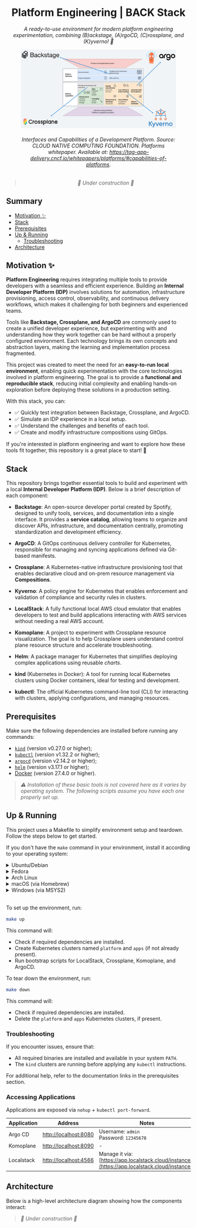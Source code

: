 <div align="center">

<h1>Platform Engineering | BACK Stack</h1>

_A ready-to-use environment for modern platform engineering experimentation, combining (B)ackstage, (A)rgoCD, (C)rossplane, and (K)yverno! 🚀_

<figure>
  <img src="./.docs/cover.png" alt="Interfaces and Capabilities of a Development Platform">
  <figcaption>
    <h6>
      <i>
        Interfaces and Capabilities of a Development Platform. Source: CLOUD NATIVE COMPUTING FOUNDATION. Platforms whitepaper. Available at: <a target="_blank" href="https://tag-app-delivery.cncf.io/whitepapers/platforms/#capabilities-of-platforms">https://tag-app-delivery.cncf.io/whitepapers/platforms/#capabilities-of-platforms</a>.
      </i>
    </h6>
  </figcaption>
</figure>

> _🚧 Under construction 🚧_

</div>

## Summary

- [Motivation ✨](#motivation-)
- [Stack](#stack)
- [Prerequisites](#prerequisites)
- [Up & Running](#up--running)
  - [Troubleshooting](#troubleshooting)
- [Architecture](#architecture)

## Motivation ✨

**Platform Engineering** requires integrating multiple tools to provide developers with a seamless and efficient experience. Building an **Internal Developer Platform (IDP)** involves solutions for automation, infrastructure provisioning, access control, observability, and continuous delivery workflows, which makes it challenging for both beginners and experienced teams.

Tools like **Backstage, Crossplane, and ArgoCD** are commonly used to create a unified developer experience, but experimenting with and understanding how they work together can be hard without a properly configured environment. Each technology brings its own concepts and abstraction layers, making the learning and implementation process fragmented.

This project was created to meet the need for an **easy-to-run local environment**, enabling quick experimentation with the core technologies involved in platform engineering. The goal is to provide a **functional and reproducible stack**, reducing initial complexity and enabling hands-on exploration before deploying these solutions in a production setting.

With this stack, you can:

- ✅ Quickly test integration between Backstage, Crossplane, and ArgoCD.
- ✅ Simulate an IDP experience in a local setup.
- ✅ Understand the challenges and benefits of each tool.
- ✅ Create and modify infrastructure compositions using GitOps.

If you're interested in platform engineering and want to explore how these tools fit together, this repository is a great place to start! 🚀

## Stack

This repository brings together essential tools to build and experiment with a local **Internal Developer Platform (IDP)**. Below is a brief description of each component:

- **Backstage**: An open-source developer portal created by Spotify, designed to unify tools, services, and documentation into a single interface. It provides a **service catalog**, allowing teams to organize and discover APIs, infrastructure, and documentation centrally, promoting standardization and development efficiency.

- **ArgoCD**: A GitOps continuous delivery controller for Kubernetes, responsible for managing and syncing applications defined via Git-based manifests.

- **Crossplane**: A Kubernetes-native infrastructure provisioning tool that enables declarative cloud and on-prem resource management via **Compositions**.

- **Kyverno**: A policy engine for Kubernetes that enables enforcement and validation of compliance and security rules in clusters.

- **LocalStack**: A fully functional local AWS cloud emulator that enables developers to test and build applications interacting with AWS services without needing a real AWS account.

- **Komoplane**: A project to experiment with Crossplane resource visualization. The goal is to help Crossplane users understand control plane resource structure and accelerate troubleshooting.

- **Helm**: A package manager for Kubernetes that simplifies deploying complex applications using reusable _charts_.

- **kind** (Kubernetes in Docker): A tool for running local Kubernetes clusters using Docker containers, ideal for testing and development.

- **kubectl**: The official Kubernetes command-line tool (CLI) for interacting with clusters, applying configurations, and managing resources.

## Prerequisites

Make sure the following dependencies are installed before running any commands:

- [`kind`](https://kind.sigs.k8s.io/docs/user/quick-start/) (version v0.27.0 or higher);
- [`kubectl`](https://kubernetes.io/docs/tasks/tools/) (version v1.32.2 or higher);
- [`argocd`](https://argo-cd.readthedocs.io/en/stable/cli_installation/) (version v2.14.2 or higher);
- [`helm`](https://helm.sh/docs/intro/install/) (version v3.17.1 or higher);
- [Docker](https://docs.docker.com/engine/install/) (version 27.4.0 or higher).

> _⚠️ Installation of these basic tools is not covered here as it varies by operating system. The following scripts assume you have each one properly set up._

## Up & Running

This project uses a Makefile to simplify environment setup and teardown. Follow the steps below to get started.

If you don't have the `make` command in your environment, install it according to your operating system:

<details>
  <summary>Ubuntu/Debian</summary>

```sh
sudo apt update && sudo apt install -y make
```

Verify installation:

```sh
make --version
```

Install build tools if needed:

```sh
sudo apt update && sudo apt install -y build-essential
```

</details>

<details>
  <summary>Fedora</summary>

```sh
sudo dnf install -y make
```

Verify installation:

```sh
make --version
```

Install build tools if needed:

```sh
sudo dnf groupinstall -y "Development Tools"
```

</details>

<details>
  <summary>Arch Linux</summary>

```sh
sudo pacman -Syu make
```

Verify installation:

```sh
make --version
```

Install build tools if needed:

```sh
sudo pacman -Syu base-devel
```

</details>

<details>
  <summary>macOS (via Homebrew)</summary>

```sh
brew install make
```

Verify installation:

```sh
make --version
```

Install Xcode development tools if needed:

```sh
xcode-select --install
```

</details>

<details>
  <summary>Windows (via MSYS2)</summary>

1. Download and install [MSYS2](https://www.msys2.org/).
2. Open the MSYS2 terminal and run:

```sh
pacman -S make
```

Verify installation:

```sh
make --version
```

For a complete development environment:

```sh
pacman -S base-devel
```

</details>

<br/>

To set up the environment, run:

```sh
make up
```

This command will:

- Check if required dependencies are installed.
- Create Kubernetes clusters named `platform` and `apps` (if not already present).
- Run bootstrap scripts for LocalStack, Crossplane, Komoplane, and ArgoCD.

To tear down the environment, run:

```sh
make down
```

This command will:

- Check if required dependencies are installed.
- Delete the `platform` and `apps` Kubernetes clusters, if present.

### Troubleshooting

If you encounter issues, ensure that:

- All required binaries are installed and available in your system `PATH`.
- The `kind` clusters are running before applying any `kubectl` instructions.

For additional help, refer to the documentation links in the prerequisites section.

### Accessing Applications

Applications are exposed via `nohup` + `kubectl port-forward`.

| Application | Address                                        | Notes                                                                                           |
| ----------- | ---------------------------------------------- | ----------------------------------------------------------------------------------------------- |
| Argo CD     | [http://localhost:8080](http://localhost:8080) | Username: `admin` <br/> Password: `12345678`                                                    |
| Komoplane   | [http://localhost:8090](http://localhost:8090) | -                                                                                               |
| Localstack  | [http://localhost:4566](http://localhost:4566) | Manage it via: [https://app.localstack.cloud/instances](https://app.localstack.cloud/instances) |

## Architecture

Below is a high-level architecture diagram showing how the components interact:

> _🚧 Under construction 🚧_
